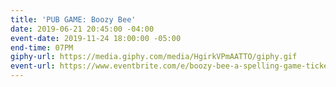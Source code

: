 ```yaml
---
title: 'PUB GAME: Boozy Bee'
date: 2019-06-21 20:45:00 -04:00
event-date: 2019-11-24 18:00:00 -05:00
end-time: 07PM
giphy-url: https://media.giphy.com/media/HgirkVPmAATTO/giphy.gif
event-url: https://www.eventbrite.com/e/boozy-bee-a-spelling-game-tickets-78196885991
---
```


